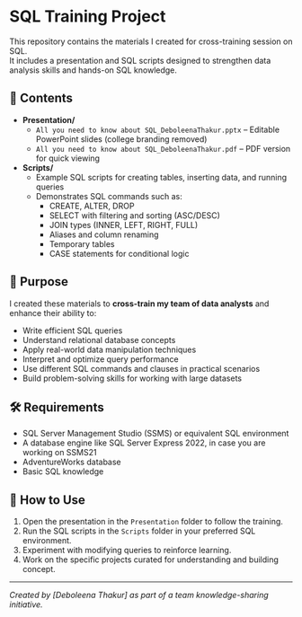 # SQL Training Project

This repository contains the materials I created for cross-training session on SQL.  
It includes a presentation and SQL scripts designed to strengthen data analysis skills and hands-on SQL knowledge.

## 📂 Contents
- **Presentation/**
  - `All you need to know about SQL_DeboleenaThakur.pptx` – Editable PowerPoint slides (college branding removed)
  - `All you need to know about SQL_DeboleenaThakur.pdf` – PDF version for quick viewing
- **Scripts/**
  - Example SQL scripts for creating tables, inserting data, and running queries  
  - Demonstrates SQL commands such as:
    - CREATE, ALTER, DROP
    - SELECT with filtering and sorting (ASC/DESC)
    - JOIN types (INNER, LEFT, RIGHT, FULL)
    - Aliases and column renaming
    - Temporary tables
    - CASE statements for conditional logic

## 🎯 Purpose
I created these materials to **cross-train my team of data analysts** and enhance their ability to:
- Write efficient SQL queries
- Understand relational database concepts
- Apply real-world data manipulation techniques
- Interpret and optimize query performance
- Use different SQL commands and clauses in practical scenarios
- Build problem-solving skills for working with large datasets

## 🛠️ Requirements
- SQL Server Management Studio (SSMS) or equivalent SQL environment
- A database engine like SQL Server Express 2022, in case you are working on SSMS21
- AdventureWorks database
- Basic SQL knowledge

## 🚀 How to Use
1. Open the presentation in the `Presentation` folder to follow the training.
2. Run the SQL scripts in the `Scripts` folder in your preferred SQL environment.
3. Experiment with modifying queries to reinforce learning.
4. Work on the specific projects curated for understanding and building concept.

---

*Created by [Deboleena Thakur] as part of a team knowledge-sharing initiative.*
